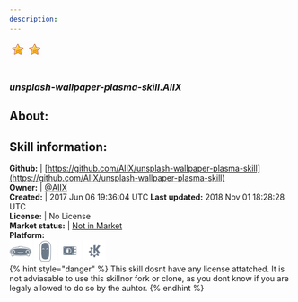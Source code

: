 ```yaml
---    
description:   
---    
```

![](../.gitbook/assets/star.png)![](../.gitbook/assets/star.png)  
#   
### _unsplash-wallpaper-plasma-skill.AIIX_  
## About:  


## Skill information:  
**Github:** | [https://github.com/AIIX/unsplash-wallpaper-plasma-skill](https://github.com/AIIX/unsplash-wallpaper-plasma-skill)  
**Owner:** | [@AIIX](https://github.com/AIIX)  
**Created:** | 2017 Jun 06 19:36:04 UTC  **Last updated:** 2018 Nov 01 18:28:28 UTC  
**License:** | No License  
**Market status:** | [Not in Market](https://market.mycroft.ai/skill/)  
**Platform:**  
 ![](../.gitbook/assets/mark-1-icon.png)  ![](../.gitbook/assets/mark-2-icon.png)  ![](../.gitbook/assets/picroft-icon.png)  ![](../.gitbook/assets/kde.png)   
{% hint style="danger" %}
This skill dosnt have any license attatched. It is not adviasable to use this skillnor fork or clone, as you dont know if you are legaly allowed to do so by the auhtor.
{% endhint %}
